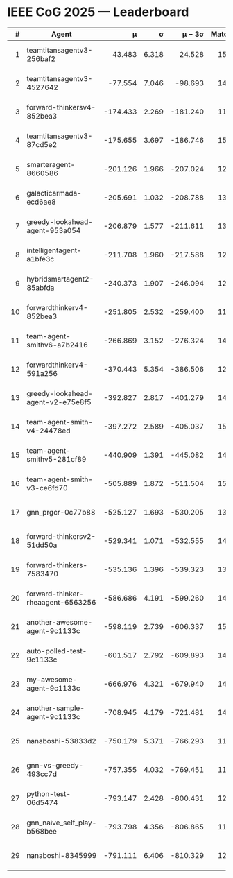 # IEEE CoG 2025 — Leaderboard

| # | Agent | μ | σ | μ − 3σ | Matches | Updated |
|---:|---|---:|---:|---:|---:|---|
| 1 | teamtitansagentv3-256baf2 | 43.483 | 6.318 | 24.528 | 15016 | 2025-08-22 10:07 |
| 2 | teamtitansagentv3-4527642 | -77.554 | 7.046 | -98.693 | 14290 | 2025-08-22 10:07 |
| 3 | forward-thinkersv4-852bea3 | -174.433 | 2.269 | -181.240 | 11584 | 2025-08-22 10:07 |
| 4 | teamtitansagentv3-87cd5e2 | -175.655 | 3.697 | -186.746 | 15526 | 2025-08-22 10:07 |
| 5 | smarteragent-8660586 | -201.126 | 1.966 | -207.024 | 12325 | 2025-08-22 10:07 |
| 6 | galacticarmada-ecd6ae8 | -205.691 | 1.032 | -208.788 | 13820 | 2025-08-22 10:07 |
| 7 | greedy-lookahead-agent-953a054 | -206.879 | 1.577 | -211.611 | 13972 | 2025-08-22 10:07 |
| 8 | intelligentagent-a1bfe3c | -211.708 | 1.960 | -217.588 | 12407 | 2025-08-22 10:07 |
| 9 | hybridsmartagent2-85abfda | -240.373 | 1.907 | -246.094 | 12969 | 2025-08-22 10:07 |
| 10 | forwardthinkerv4-852bea3 | -251.805 | 2.532 | -259.400 | 11922 | 2025-08-22 10:07 |
| 11 | team-agent-smithv6-a7b2416 | -266.869 | 3.152 | -276.324 | 14360 | 2025-08-22 10:07 |
| 12 | forwardthinkerv4-591a256 | -370.443 | 5.354 | -386.506 | 12053 | 2025-08-22 10:07 |
| 13 | greedy-lookahead-agent-v2-e75e8f5 | -392.827 | 2.817 | -401.279 | 14432 | 2025-08-22 10:07 |
| 14 | team-agent-smith-v4-24478ed | -397.272 | 2.589 | -405.037 | 15142 | 2025-08-22 10:07 |
| 15 | team-agent-smithv5-281cf89 | -440.909 | 1.391 | -445.082 | 14560 | 2025-08-22 10:07 |
| 16 | team-agent-smith-v3-ce6fd70 | -505.889 | 1.872 | -511.504 | 15982 | 2025-08-22 10:07 |
| 17 | gnn_prgcr-0c77b88 | -525.127 | 1.693 | -530.205 | 13100 | 2025-08-22 10:07 |
| 18 | forward-thinkersv2-51dd50a | -529.341 | 1.071 | -532.555 | 14348 | 2025-08-22 10:07 |
| 19 | forward-thinkers-7583470 | -535.136 | 1.396 | -539.323 | 13640 | 2025-08-22 10:07 |
| 20 | forward-thinker-rheaagent-6563256 | -586.686 | 4.191 | -599.260 | 14068 | 2025-08-22 10:07 |
| 21 | another-awesome-agent-9c1133c | -598.119 | 2.739 | -606.337 | 15460 | 2025-08-22 10:07 |
| 22 | auto-polled-test-9c1133c | -601.517 | 2.792 | -609.893 | 14580 | 2025-08-22 10:07 |
| 23 | my-awesome-agent-9c1133c | -666.976 | 4.321 | -679.940 | 14660 | 2025-08-22 10:07 |
| 24 | another-sample-agent-9c1133c | -708.945 | 4.179 | -721.481 | 14600 | 2025-08-22 10:07 |
| 25 | nanaboshi-53833d2 | -750.179 | 5.371 | -766.293 | 11240 | 2025-08-22 10:07 |
| 26 | gnn-vs-greedy-493cc7d | -757.355 | 4.032 | -769.451 | 11940 | 2025-08-22 10:07 |
| 27 | python-test-06d5474 | -793.147 | 2.428 | -800.431 | 12030 | 2025-08-22 10:07 |
| 28 | gnn_naive_self_play-b568bee | -793.798 | 4.356 | -806.865 | 11540 | 2025-08-22 10:07 |
| 29 | nanaboshi-8345999 | -791.111 | 6.406 | -810.329 | 12310 | 2025-08-22 10:07 |
